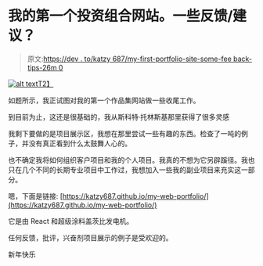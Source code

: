 # 我的第一个投资组合网站。一些反馈/建议？

> 原文:[https://dev . to/katzy 687/my-first-portfolio-site-some-fee back-tips-26m 0](https://dev.to/katzy687/my-first-portfolio-site-some-feeback--tips-26m0)

[![alt text](../Images/4c254a5b41cb8c5ab45a28553ff9523b.png "training on Ahch-To")T2】](https://res.cloudinary.com/practicaldev/image/fetch/s--2HRPSoYb--/c_limit%2Cf_auto%2Cfl_progressive%2Cq_auto%2Cw_880/https://timedotcom.files.wordpress.com/2017/04/screen-shot-2017-04-14-at-12-24-17-pm.png)

如题所示，我正试图对我的第一个作品集网站做一些收尾工作。

到目前为止，这还是很基础的，我从斯科特·托林斯基那里获得了很多灵感

我剩下要做的是项目展示区，我想在那里尝试一些有趣的东西。检查了一吨的例子，并没有真正看到什么太鼓舞人心的。

也不确定我将如何组织客户项目和我的个人项目。我真的不想为它另辟蹊径。我也只在几个不同的长期专业项目中工作过，我想加入一些我的副业项目来充实这一部分。

嗯，下面是链接:
[https://katzy687.github.io/my-web-portfolio/](https://katzy687.github.io/my-web-portfolio/)

它是由 React 和超级涂料盖茨比发电机。

任何反馈，批评，兴奋剂项目展示的例子是受欢迎的。

新年快乐